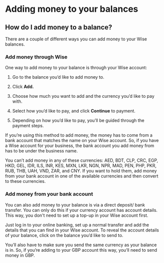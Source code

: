 # Adding money to your balances  
## How do I add money to a balance?  
There are a couple of different ways you can add money to your Wise balances.

### Add money through Wise

One way to add money to your balance is through your Wise account:

  1. Go to the balance you’d like to add money to.

  2. Click **Add.**

  3. Choose how much you want to add and the currency you’d like to pay with.

  4. Select how you’d like to pay, and click **Continue** to payment.

  5. Depending on how you’d like to pay, you’ll be guided through the payment steps.




If you’re using this method to add money, the money has to come from a bank account that matches the name on your Wise account. So, if you have a Wise account for your business, the bank account you add money from has to be under the business name. 

You can’t add money in any of these currencies: AED, BDT, CLP, CRC, EGP, HKD, GEL, IDR, ILS, INR, KES, MXN, LKR, NGN, NPR, MAD, PEN, PHP, PKR, RUB, THB, UAH, VND, ZAR, and CNY. If you want to hold them, add money from your bank account in one of the available currencies and then convert to these currencies. 

### Add money from your bank account

You can also add money to your balance is via a direct deposit/ bank transfer. You can only do this if your currency account has account details. This way, you don't need to set up a top-up in your Wise account first.

Just log in to your online banking, set up a normal transfer and add the details that you can find in your Wise account. To reveal the account details of your balance, click on the balance you’d like to send to.

You’ll also have to make sure you send the same currency as your balance is in. So, if you’re adding to your GBP account this way, you’ll need to send money in GBP.